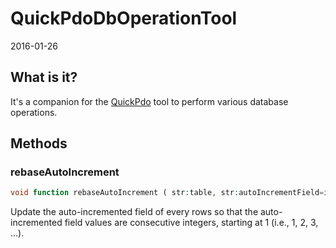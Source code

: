 QuickPdoDbOperationTool
=================
2016-01-26



What is it?
-------------------


It's a companion for the [QuickPdo](https://github.com/lingtalfi/QuickPdo) tool to perform various database operations.
 



 


Methods
------------



### rebaseAutoIncrement


```php
void function rebaseAutoIncrement ( str:table, str:autoIncrementField=id )
```

Update the auto-incremented field of every rows so that the auto-incremented field values 
are consecutive integers, starting at 1 (i.e., 1, 2, 3, ...).
 
